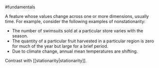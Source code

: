 #fundamentals

A feature whose values change across one or more dimensions, usually time.
For example, consider the following examples of nonstationarity:

<ul>
<li>The number of swimsuits sold at a particular store varies with the season.</li>
<li>The quantity of a particular fruit harvested in a particular region
is zero for much of the year but large for a brief period.</li>
<li>Due to climate change, annual mean temperatures are shifting.</li>
</ul>

Contrast with [[stationarity|stationarity]].

